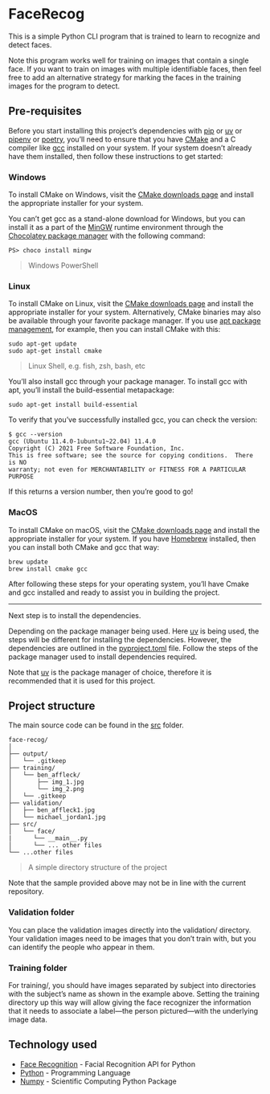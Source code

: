 # FaceRecog

This is a simple Python CLI program that is trained to learn to recognize and detect faces.

Note this program works well for training on images that contain a single face. If you want to train on images with multiple identifiable faces, then feel free to add an alternative strategy for marking the faces in the training images for the program to detect.

## Pre-requisites

Before you start installing this project’s dependencies with [pip](https://pip.pypa.io/en/stable/) or [uv](https://github.com/astral-sh/uv) or [pipenv](https://pipenv.pypa.io/en/latest/) or [poetry](https://python-poetry.org/), you’ll need to ensure that you have [CMake](https://cmake.org/) and a C compiler like [gcc](https://gcc.gnu.org/) installed on your system. If your system doesn’t already have them installed, then follow these instructions to get started:

### Windows

To install CMake on Windows, visit the [CMake downloads page](https://cmake.org/download/) and install the appropriate installer for your system.

You can’t get gcc as a stand-alone download for Windows, but you can install it as a part of the [MinGW](https://www.mingw-w64.org/) runtime environment through the [Chocolatey package manager](https://chocolatey.org/) with the following command:

```shell
PS> choco install mingw
```

> Windows PowerShell

### Linux

To install CMake on Linux, visit the [CMake downloads page](https://cmake.org/download/) and install the appropriate installer for your system. Alternatively, CMake binaries may also be available through your favorite package manager. If you use [apt package management](https://ubuntu.com/server/docs/package-management), for example, then you can install CMake with this:

```shell
sudo apt-get update
sudo apt-get install cmake
```

> Linux Shell, e.g. fish, zsh, bash, etc

You’ll also install gcc through your package manager. To install gcc with apt, you’ll install the build-essential metapackage:

```shell
sudo apt-get install build-essential
```

To verify that you’ve successfully installed gcc, you can check the version:

``` shell
$ gcc --version
gcc (Ubuntu 11.4.0-1ubuntu1~22.04) 11.4.0
Copyright (C) 2021 Free Software Foundation, Inc.
This is free software; see the source for copying conditions.  There is NO
warranty; not even for MERCHANTABILITY or FITNESS FOR A PARTICULAR PURPOSE
```

If this returns a version number, then you’re good to go!

### MacOS

To install CMake on macOS, visit the [CMake downloads page](https://cmake.org/download/) and install the appropriate installer for your system. If you have [Homebrew](https://brew.sh/) installed, then you can install both CMake and gcc that way:

```shell
brew update
brew install cmake gcc
```

After following these steps for your operating system, you’ll have Cmake and gcc installed and ready to assist you in building the project.

---

Next step is to install the dependencies.

Depending on the package manager being used. Here [uv](https://github.com/astral-sh/uv) is being used, the steps will be different for installing the dependencies. However, the dependencies are outlined in the [pyproject.toml](./pyproject.toml) file. Follow the steps of the package manager used to install dependencies required.

Note that [uv](https://docs.astral.sh/uv/) is the package manager of choice, therefore it is recommended that it is used for this project.

## Project structure

The main source code can be found in the [src](./src/) folder.

``` plain
face-recog/
│
├── output/
│   └── .gitkeep
├── training/
│   └── ben_affleck/
│       ├── img_1.jpg
│       └── img_2.png
│   └── .gitkeep
├── validation/
│   ├── ben_affleck1.jpg
│   └── michael_jordan1.jpg
├── src/
│   └── face/
|      └── __main__.py
│      └── ... other files
└── ...other files
```

> A simple directory structure of the project

Note that the sample provided above may not be in line with the current repository.

### Validation folder

You can place the validation images directly into the validation/ directory. Your validation images need to be images that you don’t train with, but you can identify the people who appear in them.

### Training folder

For training/, you should have images separated by subject into directories with the subject’s name as shown in the example above. Setting the training directory up this way will allow giving the face recognizer the information that it needs to associate a label—the person pictured—with the underlying image data.

## Technology used

- [Face Recognition](https://github.com/ageitgey/face_recognition) - Facial Recognition API for Python
- [Python](https://www.python.org/) - Programming Language
- [Numpy](https://numpy.org/) - Scientific Computing Python Package

